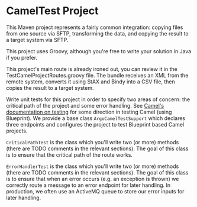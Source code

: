 CamelTest Project
=================

This Maven project represents a fairly common integration: copying files from one source via SFTP, transforming the data,
and copying the result to a target system via SFTP.

This project uses Groovy, although you're free to write your solution in Java if you prefer.

This project's main route is already ironed out, you can review it in the TestCamelProjectRoutes.groovy file.
The bundle receives an XML from the remote system, converts it using StAX and Bindy into a CSV file, then copies the result to a target system.

Write unit tests for this project in order to specify two areas of concern: the critical path of the project and some error handling.
See [Camel's documentation on testing](https://camel.apache.org/testing) for some direction in testing Camel (using Blueprint).
We provide a base class `ArgoCamelTestSupport` which declares three endpoints and configures the project to test Blueprint based Camel projects.

`CriticalPathTest` is the class which you'll write two (or more) methods (there are TODO comments in the relevant sections).
The goal of this class is to ensure that the critical path of the route works.

`ErrorHandlerTest` is the class which you'll write two (or more) methods (there are TODO comments in the relevant sections).
The goal of this class is to ensure that when an error occurs (e.g. an exception is thrown) we correctly route a message to an 
error endpoint for later handling. In production, we often use an ActiveMQ queue to store our error inputs for later handling.

